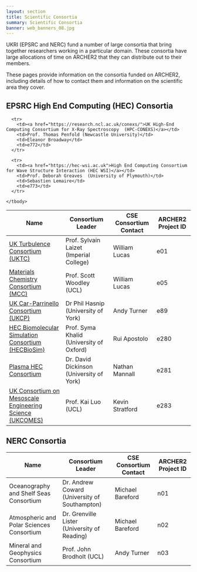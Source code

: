 ```yaml
---
layout: section
title: Scientific Consortia
summary: Scientific Consortia
banner: web_banners_08.jpg
---
```


UKRI (EPSRC and NERC) fund a number of large consortia that bring together researchers working in a particular domain. These consortia have large allocations of time on ARCHER2 that they can distribute out to their members.

These pages provide information on the consortia funded on ARCHER2, including details of how to contact them and information on the scientific area they cover.

## EPSRC High End Computing (HEC) Consortia

<div class="table-responsive">
  <table class="table table-striped">
    <thead>
      <tr>
        <th>Name</th>
        <th>Consortium Leader</th>
        <th>CSE Consortium Contact</th>
        <th>ARCHER2 Project ID</th>
      </tr>
    </thead>
    <tbody>
      <tr>
        <td><a href="https://www.ukturbulence.co.uk/">UK Turbulence Consortium (UKTC)</a></td>
        <td>Prof. Sylvain Laizet (Imperial College)</td>
        <td>William Lucas</td>
        <td>e01</td>
      </tr>
      <tr>
        <td><a href="https://www.ucl.ac.uk/klmc/mcc/">Materials Chemistry Consortium (MCC)</a></td>
        <td>Prof. Scott Woodley (UCL)</td>
        <td>William Lucas</td>
        <td>e05</td>
      </tr>
      <tr>
        <td><a href="http://www.ukcp.ac.uk/">UK Car-Parrinello Consortium (UKCP)</a></td>
        <td>Dr Phil Hasnip (University of York)</td>
        <td>Andy Turner</td>
        <td>e89</td>
      </tr>
      <tr>
        <td><a href="http://www.hecbiosim.ac.uk/">HEC Biomolecular Simulation Consortium (HECBioSim)</a></td>
        <td>Prof. Syma Khalid (University of Oxford)</td>
        <td>Rui Apostolo</td>
        <td>e280</td>
      </tr>
      <tr>
        <td><a href="https://hec-plasma.github.io">Plasma HEC Consortium</a></td>
        <td>Dr. David Dickinson (University of York)</td>
        <td>Nathan Mannall</td>
        <td>e281</td>
      </tr>
      <tr>
        <td><a href="https://www.ucl.ac.uk/mesoscale-modelling-consortium/">UK Consortium on Mesoscale Engineering Science (UKCOMES)</a></td>
        <td>Prof. Kai Luo (UCL)</td>
        <td>Kevin Stratford</td>
        <td>e283</td>
      </tr>


      <tr>
        <td><a href="https://research.ncl.ac.uk/conexs/">UK High-End Computing Consortium for X-Ray Spectroscopy  (HPC-CONEXS)</a></td>
        <td>Prof. Thomas Penfold (Newcastle University)</td>
        <td>Eleanor Broadway</td>
        <td>e772</td>
      </tr>

      <tr>
        <td><a href="https://hec-wsi.ac.uk">High End Computing Consortium for Wave Structure Interaction (HEC WSI)</a></td>
        <td>Prof. Deborah Greaves  (University of Plymouth)</td>
        <td>Sebastien Lemaire</td>
        <td>e773</td>
      </tr>

<!--

      <tr>
        <td><a href="https://www.ukctrf.com/">UK Consortium on Turbulent Reacting Flows (UKCTRF)</a></td>
        <td>Prof. Nilanjan Chakrobarty (University of Newcastle)</td>
        <td>William Lucas</td>
        <td>e305</td>
      </tr>
      <tr>
        <td><a href="https://www.ukamor.com/#/">UK Atomic, Molecular and Optical physics R-matrix consortium (UK AMOR)</a></td>
        <td>Prof. Jonathon Tennyson (UCL)</td>
        <td>Caoimhin Laoide-Kemp</td>
        <td>e585</td>
      </tr>
-->
    </tbody>
  </table>
</div>

## NERC Consortia

<div class="table-responsive">
  <table class="table table-striped">
    <thead>
      <tr>
        <th>Name</th>
        <th>Consortium Leader</th>
        <th>CSE Consortium Contact</th>
        <th>ARCHER2 Project ID</th>
      </tr>
    </thead>
    <tbody>
      <tr>
        <td>Oceanography and Shelf Seas Consortium</td>
        <td>Dr. Andrew Coward (University of Southampton)</td>
        <td>Michael Bareford</td>
        <td>n01</td>
      </tr>
      <tr>
        <td>Atmospheric and Polar Sciences Consortium</td>
        <td>Dr. Grenville Lister (University of Reading)</td>
        <td>Michael Bareford</td>
        <td>n02</td>
      </tr>
      <tr>
        <td>Mineral and Geophysics Consortium</td>
        <td>Prof. John Brodholt (UCL)</td>
        <td>Andy Turner</td>
        <td>n03</td>
      </tr>
    </tbody>
  </table>
</div>
